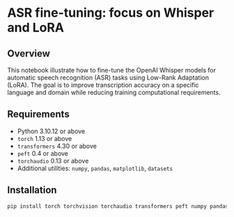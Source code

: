 # ASR fine-tuning: focus on Whisper and LoRA

## Overview

This notebook illustrate how to fine-tune the OpenAI Whisper models for automatic speech recognition (ASR) tasks using Low-Rank Adaptation (LoRA). The goal is to improve transcription accuracy on a specific language and domain while reducing training computational requirements.

## Requirements

* Python 3.10.12 or above
* `torch` 1.13 or above
* `transformers` 4.30 or above
* `peft` 0.4 or above
* `torchaudio` 0.13 or above
* Additional utilities: `numpy`, `pandas`, `matplotlib`, `datasets`

## Installation

```bash
pip install torch torchvision torchaudio transformers peft numpy pandas matplotlib datasets
```
